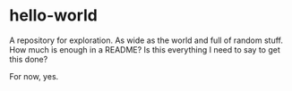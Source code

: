 hello-world
===========

A repository for exploration.  As wide as the world and full of random stuff.  How much is enough in a README?  Is this everything I need to say to get this done?

For now, yes.
